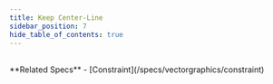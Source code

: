 ```yaml
---
title: Keep Center-Line
sidebar_position: 7
hide_table_of_contents: true
---
```


<DarumaPlayer
  src='https://raw.githubusercontent.com/verygoodgraphics/resource/main/feature/constraint/constraint__keep_centerline.daruma'
/>

<br />
**Related Specs**
- [Constraint](/specs/vectorgraphics/constraint)
